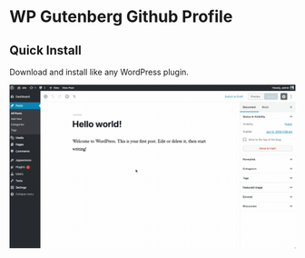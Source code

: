 # WP Gutenberg Github Profile

## Quick Install

Download and install like any WordPress plugin.

![](plugin-demo.gif)
